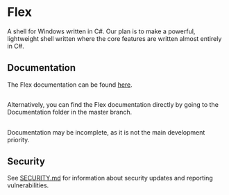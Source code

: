 # Flex
A shell for Windows written in C#. Our plan is to make a powerful, lightweight shell written where the core features are written almost entirely in C#.
## Documentation
The Flex documentation can be found [here](https://github.com/alacriware/flex/tree/master/Documentation).

##

Alternatively, you can find the Flex documentation directly by going to the Documentation folder in the master branch.

##

Documentation may be incomplete, as it is not the main development priority.

## Security

See [SECURITY.md](https://github.com/alacriware/flex/tree/master/SECURITY.md) for information about security updates and reporting vulnerabilities. 


